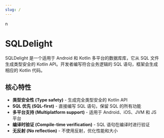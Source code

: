 ```yaml
---
slug: /
---
```

n
# SQLDelight

SQLDelight 是一个适用于 Android 和 Kotlin 多平台的数据库库，它从 SQL 文件生成类型安全的 Kotlin API。开发者编写符合业务逻辑的 SQL 语句，框架会生成相应的 Kotlin 代码。

## 核心特性

- **类型安全性 (Type safety)** - 生成完全类型安全的 Kotlin API
- **SQL 优先 (SQL-first)** - 直接编写 SQL 语句，保留 SQL 的所有功能
- **多平台支持 (Multiplatform support)** - 适用于 Android、iOS、JVM 和 JS 平台
- **编译时验证 (Compile-time verification)** - SQL 语句在编译时进行验证
- **无反射 (No reflection)** - 不使用反射，优化性能和大小